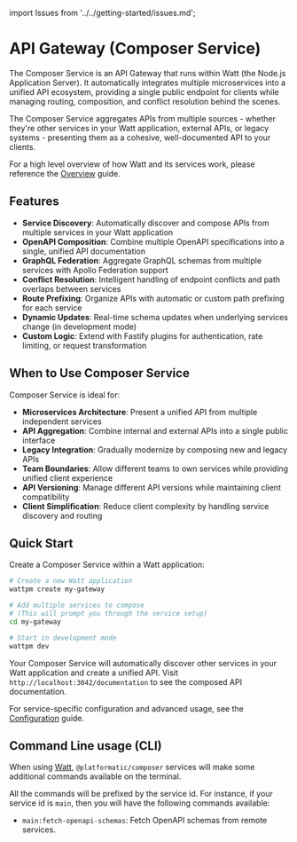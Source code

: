 import Issues from '../../getting-started/issues.md';

# API Gateway (Composer Service)

The Composer Service is an API Gateway that runs within Watt (the Node.js Application Server). It automatically integrates multiple microservices into a unified API ecosystem, providing a single public endpoint for clients while managing routing, composition, and conflict resolution behind the scenes.

The Composer Service aggregates APIs from multiple sources - whether they're other services in your Watt application, external APIs, or legacy systems - presenting them as a cohesive, well-documented API to your clients.

For a high level overview of how Watt and its services work, please reference the [Overview](../../Overview.md) guide. 

## Features

- **Service Discovery**: Automatically discover and compose APIs from multiple services in your Watt application
- **OpenAPI Composition**: Combine multiple OpenAPI specifications into a single, unified API documentation
- **GraphQL Federation**: Aggregate GraphQL schemas from multiple services with Apollo Federation support
- **Conflict Resolution**: Intelligent handling of endpoint conflicts and path overlaps between services
- **Route Prefixing**: Organize APIs with automatic or custom path prefixing for each service
- **Dynamic Updates**: Real-time schema updates when underlying services change (in development mode)
- **Custom Logic**: Extend with Fastify plugins for authentication, rate limiting, or request transformation

## When to Use Composer Service

Composer Service is ideal for:

- **Microservices Architecture**: Present a unified API from multiple independent services
- **API Aggregation**: Combine internal and external APIs into a single public interface
- **Legacy Integration**: Gradually modernize by composing new and legacy APIs
- **Team Boundaries**: Allow different teams to own services while providing unified client experience
- **API Versioning**: Manage different API versions while maintaining client compatibility
- **Client Simplification**: Reduce client complexity by handling service discovery and routing

## Quick Start

Create a Composer Service within a Watt application:

```bash
# Create a new Watt application
wattpm create my-gateway

# Add multiple services to compose
# (This will prompt you through the service setup)
cd my-gateway

# Start in development mode
wattpm dev
```

Your Composer Service will automatically discover other services in your Watt application and create a unified API. Visit `http://localhost:3042/documentation` to see the composed API documentation.

For service-specific configuration and advanced usage, see the [Configuration](./configuration.md) guide.

## Command Line usage (CLI)

When using [Watt](../watt/overview.md), `@platformatic/composer` services will make some additional commands available on the terminal.

All the commands will be prefixed by the service id. For instance, if your service id is `main`, then you will have the following commands available:

* `main:fetch-openapi-schemas`: Fetch OpenAPI schemas from remote services.

<Issues />
